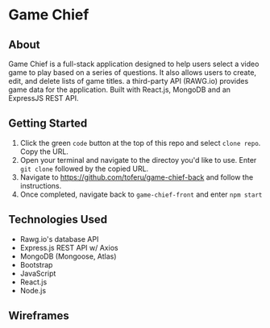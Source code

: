 # Game Chief

## About



Game Chief is a full-stack application designed to help
users select a video game to play based on a series of 
questions. It also allows users to create, edit, and 
delete lists of game titles. a third-party API (RAWG.io) 
provides game data for the application. Built with 
React.js, MongoDB and an ExpressJS REST API.

## Getting Started

1. Click the green `code` button at the top of this repo and select `clone repo`. Copy the URL.
2. Open your terminal and navigate to the directoy you'd like to use. Enter `git clone` followed by the copied URL.
3. Navigate to https://github.com/toferu/game-chief-back and follow the instructions.
4. Once completed, navigate back to `game-chief-front` and enter `npm start`

## Technologies Used

- Rawg.io's database API
- Express.js REST API w/ Axios
- MongoDB (Mongoose, Atlas)
- Bootstrap
- JavaScript
- React.js
- Node.js

## Wireframes




